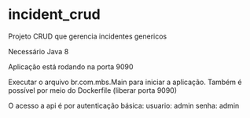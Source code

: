 # incident_crud
Projeto CRUD que gerencia incidentes genericos

Necessário Java 8

Aplicação está rodando na porta 9090

Executar o arquivo br.com.mbs.Main para iniciar a aplicação.
Também é possível por meio do Dockerfile  (liberar porta 9090)

O acesso a api é por autenticação básica:
usuario: admin
senha: admin 